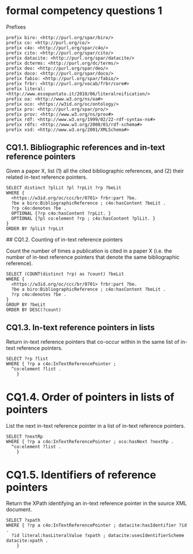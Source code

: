 # formal competency questions 1

Prefixes

```
prefix biro: <http://purl.org/spar/biro/>
prefix co: <http://purl.org/co/>
prefix c4o: <http://purl.org/spar/c4o/>
prefix cito: <http://purl.org/spar/cito/>
prefix datacite: <http://purl.org/spar/datacite/>
prefix dcterms: <http://purl.org/dc/terms/>
prefix deo: <http://purl.org/spar/deo/>
prefix doco: <http://purl.org/spar/doco/>
prefix fabio: <http://purl.org/spar/fabio/>
prefix frbr: <http://purl.org/vocab/frbr/core#>
prefix literal: <http://www.essepuntato.it/2010/06/literalreification/>
prefix oa: <http://www.w3.org/ns/oa#>
prefix oco: <https://w3id.org/oc/ontology/>
prefix pro: <http://purl.org/spar/pro/>
prefix prov: <http://www.w3.org/ns/prov#>
prefix rdf: <http://www.w3.org/1999/02/22-rdf-syntax-ns#>
prefix rdfs: <http://www.w3.org/2000/01/rdf-schema#>
prefix xsd: <http://www.w3.org/2001/XMLSchema#>
```

## CQ1.1. Bibliographic references and in-text reference pointers

Given a paper X, list (1) all the cited bibliographic references, and (2) their related in-text reference pointers.

```
SELECT distinct ?plLit ?pl ?rpLit ?rp ?beLit
WHERE {
  <https://w3id.org/oc/ccc/br/0701> frbr:part ?be.
  ?be a biro:BibliographicReference ; c4o:hasContent ?beLit .
  ?rp c4o:denotes ?be .
  OPTIONAL {?rp c4o:hasContent ?rpLit. }
  OPTIONAL {?pl co:element ?rp ; c4o:hasContent ?plLit. }
}
ORDER BY ?plLit ?rpLit

```

## CQ1.2. Counting of in-text reference pointers

Count the number of times a publication is cited in a paper X (i.e. the number of in-text reference pointers that denote the same bibliographic reference).

```
SELECT (COUNT(distinct ?rp) as ?count) ?beLit
WHERE {
  <https://w3id.org/oc/ccc/br/0701> frbr:part ?be.
  ?be a biro:BibliographicReference ; c4o:hasContent ?beLit .
  ?rp c4o:denotes ?be .
}
GROUP BY ?beLit
ORDER BY DESC(?count)
```

## CQ1.3. In-text reference pointers in lists

Return in-text reference pointers that co-occur within in the same list of in-text reference pointers.

```
SELECT ?rp ?list
WHERE { ?rp a c4o:InTextReferencePointer ;
  ^co:element ?list .
    }
```

# CQ1.4. Order of pointers in lists of pointers

List the next in-text reference pointer in a list of in-text reference pointers.

```
SELECT ?nextRp
WHERE { ?rp a c4o:InTextReferencePointer ; oco:hasNext ?nextRp .
  ^co:element ?list .
    }
```

# CQ1.5. Identifiers of reference pointers

Return the XPath identifying an in-text reference pointer in the source XML document.

```
SELECT ?xpath
WHERE { ?rp a c4o:InTextReferencePointer ; datacite:hasIdentifier ?id .
  ?id literal:hasLiteralValue ?xpath ; datacite:usesIdentifierScheme datacite:xpath .
    }
```
